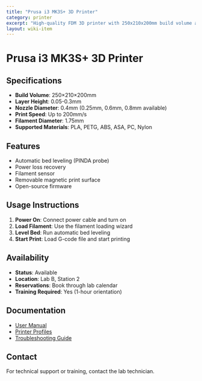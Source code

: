 ```yaml
---
title: "Prusa i3 MK3S+ 3D Printer"
category: printer
excerpt: "High-quality FDM 3D printer with 250x210x200mm build volume and automatic bed leveling."
layout: wiki-item
---
```


# Prusa i3 MK3S+ 3D Printer

## Specifications

- **Build Volume**: 250×210×200mm
- **Layer Height**: 0.05-0.3mm
- **Nozzle Diameter**: 0.4mm (0.25mm, 0.6mm, 0.8mm available)
- **Print Speed**: Up to 200mm/s
- **Filament Diameter**: 1.75mm
- **Supported Materials**: PLA, PETG, ABS, ASA, PC, Nylon

## Features

- Automatic bed leveling (PINDA probe)
- Power loss recovery
- Filament sensor
- Removable magnetic print surface
- Open-source firmware

## Usage Instructions

1. **Power On**: Connect power cable and turn on
2. **Load Filament**: Use the filament loading wizard
3. **Level Bed**: Run automatic bed leveling
4. **Start Print**: Load G-code file and start printing

## Availability

- **Status**: Available
- **Location**: Lab B, Station 2
- **Reservations**: Book through lab calendar
- **Training Required**: Yes (1-hour orientation)

## Documentation

- [User Manual](link-to-manual)
- [Printer Profiles](link-to-profiles)
- [Troubleshooting Guide](link-to-troubleshooting)

## Contact

For technical support or training, contact the lab technician.
